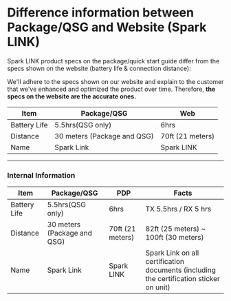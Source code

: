 # Difference information between Package/QSG and Website (Spark LINK)


Spark LINK product specs on the package/quick start guide differ from the specs shown on the website (battery life & connection distance):

We'll adhere to the specs shown on our website and explain to the customer that we've enhanced and optimized the product over time. Therefore, **the specs on the website are the accurate ones.**


| Item         | Package/QSG                 | Web              |
| ------------ | --------------------------- | ---------------- |
| Battery Life | 5.5hrs(QSG only)            | 6hrs             |
| Distance     | 30 meters (Package and QSG) | 70ft (21 meters) |
| Name         | Spark Link                  | Spark LINK       |


---
### **Internal Information**

| Item         | Package/QSG                 | PDP              | Facts                                                                                   |
| ------------ | --------------------------- | ---------------- | --------------------------------------------------------------------------------------- |
| Battery Life | 5.5hrs(QSG only)            | 6hrs             | TX 5.5hrs / RX 5 hrs                                                                    |
| Distance     | 30 meters (Package and QSG) | 70ft (21 meters) | 82ft (25 meters) ~ 100ft (30 meters)                                                    |
| Name         | Spark Link                  | Spark LINK       | Spark Link on all certification documents (including the certification sticker on unit) |